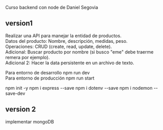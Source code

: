 Curso backend con node de Daniel Segovia
## version1
Realizar una API para manejar la entidad de productos.  
Datos del producto: Nombre, descripción, medidas, peso.  
Operaciones: CRUD (create, read, update, delete).  
Adicional: Buscar producto por nombre (si busco "eme" debe traerme remera por ejemplo).  
Adicional 2: Hacer la data persistente en un archivo de texto.
 
Para entorno de desarrollo npm run dev  
Para entorno de producción npm run start

npm init -y
npm i express --save
npm i dotenv --save 
npm i nodemon --save-dev 

## version 2
implementar mongoDB